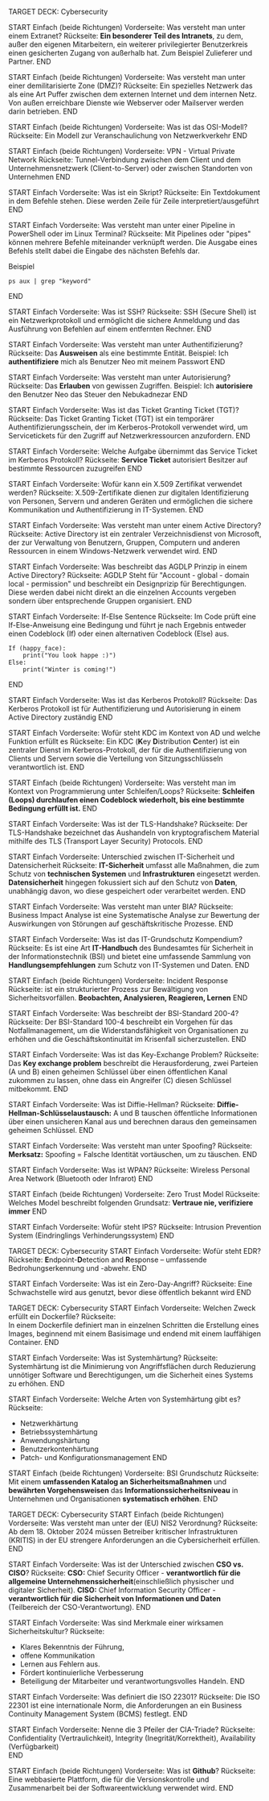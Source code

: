 TARGET DECK: Cybersecurity

START
Einfach (beide Richtungen)
Vorderseite: Was versteht man unter einem Extranet?
Rückseite: **Ein besonderer Teil des Intranets**, zu dem, außer den eigenen Mitarbeitern, ein weiterer privilegierter Benutzerkreis einen gesicherten Zugang von außerhalb hat. 
Zum Beispiel Zulieferer und Partner.
END

START
Einfach (beide Richtungen)
Vorderseite: Was versteht man unter einer demilitarisierte Zone (DMZ)?
Rückseite: Ein spezielles Netzwerk das als eine Art Puffer zwischen dem externen Internet und dem internen Netz. Von außen erreichbare Dienste wie Webserver oder Mailserver werden darin betrieben.
END


START
Einfach (beide Richtungen)
Vorderseite: Was ist das OSI-Modell?
Rückseite: Ein Modell zur Veranschaulichung von Netzwerkverkehr
END


START
Einfach (beide Richtungen)
Vorderseite: VPN - Virtual Private Network
Rückseite: Tunnel-Verbindung zwischen dem Client und dem Unternehmensnetzwerk (Client-to-Server) oder zwischen Standorten von Unternehmen
END

START
Einfach
Vorderseite: Was ist ein Skript?
Rückseite: Ein Textdokument in dem Befehle stehen. Diese werden Zeile für Zeile interpretiert/ausgeführt 
END

START
Einfach
Vorderseite: Was versteht man unter einer Pipeline in PowerShell oder im Linux Terminal?
Rückseite: Mit Pipelines oder "pipes" können mehrere Befehle miteinander verknüpft werden. Die Ausgabe eines Befehls stellt dabei die Eingabe des nächsten Befehls dar.

Beispiel
```
ps aux | grep "keyword"
```
END

START
Einfach
Vorderseite: Was ist SSH?
Rückseite: SSH (Secure Shell) ist ein Netzwerkprotokoll und ermöglicht die sichere Anmeldung und das Ausführung von Befehlen auf einem entfernten Rechner.
END

START
Einfach
Vorderseite: Was versteht man unter Authentifizierung?
Rückseite: Das **Ausweisen** als eine bestimmte Entität.
Beispiel: Ich **authentifiziere** mich als Benutzer Neo mit meinem Passwort
END

START
Einfach
Vorderseite: Was versteht man unter Autorisierung?
Rückseite: Das **Erlauben** von gewissen Zugriffen.
Beispiel: Ich **autorisiere** den Benutzer Neo das Steuer den Nebukadnezar
END

START
Einfach
Vorderseite: Was ist das Ticket Granting Ticket (TGT)?
Rückseite: Das Ticket Granting Ticket (TGT) ist ein temporärer Authentifizierungsschein, der im Kerberos-Protokoll verwendet wird, um Servicetickets für den Zugriff auf Netzwerkressourcen anzufordern.
END

START
Einfach
Vorderseite: Welche Aufgabe übernimmt das Service Ticket im Kerberos Protokoll?
Rückseite: **Service Ticket** autorisiert Besitzer auf bestimmte Ressourcen zuzugreifen
END

START
Einfach
Vorderseite: Wofür kann ein X.509 Zertifikat verwendet werden?
Rückseite: X.509-Zertifikate dienen zur digitalen Identifizierung von Personen, Servern und anderen Geräten und ermöglichen die sichere Kommunikation und Authentifizierung in IT-Systemen.
END

START
Einfach
Vorderseite: Was versteht man unter einem Active Directory?
Rückseite: Active Directory ist ein zentraler Verzeichnisdienst von Microsoft, der zur Verwaltung von Benutzern, Gruppen, Computern und anderen Ressourcen in einem Windows-Netzwerk verwendet wird.
END

START
Einfach
Vorderseite: Was beschreibt das AGDLP Prinzip in einem Active Directory?
Rückseite: AGDLP Steht für "Account - global - domain local - permission" und beschreibt ein Designprizip für Berechtigungen. Diese werden dabei nicht direkt an die einzelnen Accounts vergeben sondern über entsprechende Gruppen organisiert.
END

START
Einfach
Vorderseite: If-Else Sentence
Rückseite: Im Code prüft eine If-Else-Anweisung eine Bedingung und führt je nach Ergebnis entweder einen Codeblock (If) oder einen alternativen Codeblock (Else) aus.
```
If (happy_face):
	print("You look happe :)")
Else:
	print("Winter is coming!")
```
END

START
Einfach
Vorderseite: Was ist das Kerberos Protokoll?
Rückseite: Das Kerberos Protokoll ist für Authentifizierung und Autorisierung in einem Active Directory zuständig
END


START
Einfach
Vorderseite: Wofür steht KDC im Kontext von AD und welche Funktion erfüllt es
Rückseite: Ein KDC (**K**ey **D**istribution **C**enter) ist ein zentraler Dienst im Kerberos-Protokoll, der für die Authentifizierung von Clients und Servern sowie die Verteilung von Sitzungsschlüsseln verantwortlich ist.
END

START
Einfach (beide Richtungen)
Vorderseite: Was versteht man im Kontext von Programmierung unter Schleifen/Loops?
Rückseite: **Schleifen (Loops) durchlaufen einen Codeblock wiederholt, bis eine bestimmte Bedingung erfüllt ist.**
END

START
Einfach
Vorderseite: Was ist der TLS-Handshake?
Rückseite: Der TLS-Handshake bezeichnet das Aushandeln von kryptografischem Material mithilfe des TLS (Transport Layer Security) Protocols.
END

START
Einfach
Vorderseite: Unterschied zwischen IT-Sicherheit und Datensicherheit
Rückseite: **IT-Sicherheit** umfasst alle Maßnahmen, die zum Schutz von **technischen Systemen** und **Infrastrukturen** eingesetzt werden. **Datensicherheit** hingegen fokussiert sich auf den Schutz von **Daten**, unabhängig davon, wo diese gespeichert oder verarbeitet werden.
END

START
Einfach
Vorderseite: Was versteht man unter BIA?
Rückseite: Business Impact Analyse ist eine Systematische Analyse zur Bewertung der Auswirkungen von Störungen auf geschäftskritische Prozesse.
END

START
Einfach
Vorderseite: Was ist das IT-Grundschutz Kompendium?
Rückseite: Es ist eine Art **IT-Handbuch** des Bundesamtes für Sicherheit in der Informationstechnik (BSI) und bietet eine umfassende Sammlung von **Handlungsempfehlungen** zum Schutz von IT-Systemen und Daten.
END

START
Einfach (beide Richtungen)
Vorderseite: Incident Response
Rückseite: ist ein strukturierter Prozess zur Bewältigung von Sicherheitsvorfällen. 
**Beobachten, Analysieren, Reagieren, Lernen**
END

START
Einfach
Vorderseite: Was beschreibt der BSI-Standard 200-4?
Rückseite: Der BSI-Standard 100-4 beschreibt ein Vorgehen für das Notfallmanagement, um die Widerstandsfähigkeit von Organisationen zu erhöhen und die Geschäftskontinuität im Krisenfall sicherzustellen.
END

START
Einfach
Vorderseite: Was ist das Key-Exchange Problem?
Rückseite: Das **Key exchange problem** beschreibt die Herausforderung, zwei Parteien (A und B) einen geheimen Schlüssel über einen öffentlichen Kanal zukommen zu lassen, ohne dass ein Angreifer (C) diesen Schlüssel mitbekommt.
END

START
Einfach
Vorderseite: Was ist Diffie-Hellman?
Rückseite: **Diffie-Hellman-Schlüsselaustausch:** A und B tauschen öffentliche Informationen über einen unsicheren Kanal aus und berechnen daraus den gemeinsamen geheimen Schlüssel.
END

START
Einfach
Vorderseite: Was versteht man unter Spoofing?
Rückseite: **Merksatz:** Spoofing = Falsche Identität vortäuschen, um zu täuschen.
END

START
Einfach
Vorderseite: Was ist WPAN?
Rückseite: Wireless Personal Area Network (Bluetooth oder Infrarot)
END

START
Einfach (beide Richtungen)
Vorderseite: Zero Trust Model 
Rückseite: Welches Model beschreibt folgenden Grundsatz: **Vertraue nie, verifiziere immer**
END

START
Einfach
Vorderseite: Wofür steht IPS?
Rückseite:  Intrusion Prevention System (Eindringlings Verhinderungssystem)
END

TARGET DECK: Cybersecurity
START
Einfach
Vorderseite: Wofür steht EDR?
Rückseite: **E**ndpoint-**D**etection and **R**esponse – umfassende Bedrohungserkennung und -abwehr.
END

START
Einfach
Vorderseite: Was ist ein Zero-Day-Angriff?
Rückseite: Eine Schwachstelle wird aus genutzt, bevor diese öffentlich bekannt wird
END

TARGET DECK: Cybersecurity
START
Einfach
Vorderseite: Welchen Zweck erfüllt ein Dockerfile?
Rückseite:   
In einem Dockerfile definiert man in einzelnen Schritten die Erstellung eines Images, beginnend mit einem Basisimage und endend mit einem lauffähigen Container.
END

START
Einfach
Vorderseite: Was ist Systemhärtung?
Rückseite: Systemhärtung ist die Minimierung von Angriffsflächen durch Reduzierung unnötiger Software und Berechtigungen, um die Sicherheit eines Systems zu erhöhen.
END

START
Einfach
Vorderseite: Welche Arten von Systemhärtung gibt es?
Rückseite: 
* Netzwerkhärtung 
* Betriebssystemhärtung
* Anwendungshärtung
* Benutzerkontenhärtung
* Patch- und Konfigurationsmanagement
END

START
Einfach (beide Richtungen)
Vorderseite: BSI Grundschutz
Rückseite: Mit einem **umfassenden Katalog an Sicherheitsmaßnahmen** und **bewährten Vorgehensweisen** das **Informationssicherheitsniveau** in Unternehmen und Organisationen **systematisch erhöhen**.
END

TARGET DECK: Cybersecurity
START
Einfach (beide Richtungen)
Vorderseite: Was versteht man unter der (EU) NIS2 Verordnung?
Rückseite: Ab dem 18. Oktober 2024 müssen Betreiber kritischer Infrastrukturen (KRITIS) in der EU strengere Anforderungen an die Cybersicherheit erfüllen.
END

START
Einfach
Vorderseite: Was ist der Unterschied zwischen **CSO vs. CISO**?
Rückseite: **CSO:** Chief Security Officer - **verantwortlich für die allgemeine Unternehmenssicherheit**(einschließlich physischer und digitaler Sicherheit).
**CISO:** Chief Information Security Officer - **verantwortlich für die Sicherheit von Informationen und Daten** (Teilbereich der CSO-Verantwortung).
END

START
Einfach
Vorderseite: Was sind Merkmale einer wirksamen Sicherheitskultur?
Rückseite: 
* Klares Bekenntnis der Führung, 
* offene Kommunikation 
* Lernen aus Fehlern aus. 
* Fördert kontinuierliche Verbesserung 
* Beteiligung der Mitarbeiter und verantwortungsvolles Handeln.
END

START
Einfach
Vorderseite: Was definiert die ISO 22301?
Rückseite: Die ISO 22301 ist eine internationale Norm, die Anforderungen an ein Business Continuity Management System (BCMS) festlegt.
END

START
Einfach
Vorderseite: Nenne die 3 Pfeiler der CIA-Triade?
Rückseite: Confidentiality (Vertraulichkeit), Integrity (Inegrität/Korrektheit), Availability (Verfügbarkeit)  
END

START
Einfach (beide Richtungen)
Vorderseite: Was ist **Github**?
Rückseite: Eine webbasierte Plattform, die für die Versionskontrolle und Zusammenarbeit bei der Softwareentwicklung verwendet wird.
END